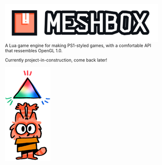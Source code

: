 ![image](docs/logo.svg) <br>
A Lua game engine for making PS1-styled games, with a comfortable API that ressembles OpenGL 1.0.

Currently project-in-construction, come back later!

<img src="docs/meshy.png" alt="drawing" width="150"/>